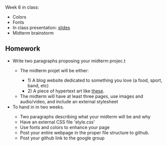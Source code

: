 Week 6 in class:
<ul>
<li>Colors</li>
<li>Fonts</li>
<li>In class presentation: <a href="https://docs.google.com/presentation/d/1JAiQWywgWJnErEkruYAeAOB99u_C5CeBJfO92LDR58A/edit#slide=id.g16d75d52c1_0_0">slides</a></li>
<li>Midterm brainstorm</li>
</ul>

<h2>Homework</h2>
<ul>
<li>Write two paragraphs proposing your midterm projec.t</li>
<ul>
<li>The midterm projet will be either:</li>
<ul>
<li>1) A blog website dedicated to something you love (a food, sport, band, etc)</li>
<li>2) A piece of hypertext art like <a href="https://rhizome.org/art/artbase/collections/collection-hypertext/">these</a>.</li>
</ul>
<li>The midterm will have at least three pages, use images and audio/video, and include an external stylesheet</li>
</ul>
<li>To hand in in two weeks.</li>
<ul>
<li>Two paragraphs describing what your midterm will be and why</li>
<li>Have an external CSS file 'style.css'</li>
<li>Use fonts and colors to enhance your page</li>
<li>Post your entire webpage in the proper file structure to github. </li>
<li>Post your github link to the google group</li>
</ul>
</ul>
